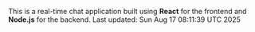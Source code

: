 This is a real-time chat application built using **React** for the frontend and **Node.js** for the backend.
Last updated: Sun Aug 17 08:11:39 UTC 2025
